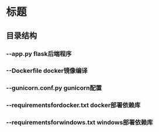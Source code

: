 # 标题

## 目录结构

### --app.py         flask后端程序

###   --Dockerfile   docker镜像编译

###   --gunicorn.conf.py      gunicorn配置

### --requirementsfordocker.txt        docker部署依赖库

### --requirementsforwindows.txt     windows部署依赖库

